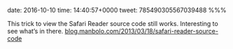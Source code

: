 date: 2016-10-10
time: 14:40:57+0000
tweet: 785490305567039488
%%%

This trick to view the Safari Reader source code still works. Interesting to see what’s in there. [blog.manbolo.com/2013/03/18/safari-reader-source-code](http://blog.manbolo.com/2013/03/18/safari-reader-source-code)
